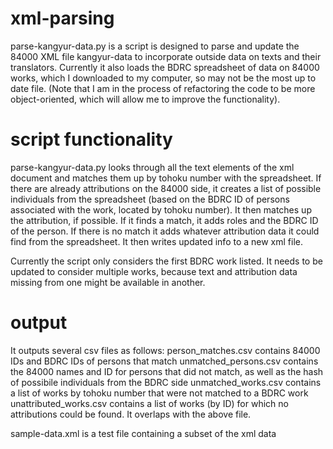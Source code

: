 # xml-parsing

parse-kangyur-data.py is a script is designed to parse and update the 84000 XML file kangyur-data to incorporate outside data on texts and their translators. Currently it also loads the BDRC spreadsheet of data on 84000 works, which I downloaded to my computer, so may not be the most up to date file. (Note that I am in the process of refactoring the code to be more object-oriented, which will allow me to improve the functionality).

# script functionality

parse-kangyur-data.py looks through all the text elements of the xml document and matches them up by tohoku number with the spreadsheet. If there are already attributions on the 84000 side, it creates a list of possible individuals from the spreadsheet (based on the BDRC ID of persons associated with the work, located by tohoku number). It then matches up the attribution, if possible. If it finds a match, it adds roles and the BDRC ID of the person. If there is no match it adds whatever attribution data it could find from the spreadsheet. It then writes updated info to a new xml file.

Currently the script only considers the first BDRC work listed. It needs to be updated to consider multiple works, because text and attribution data missing from one might be available in another.

# output

It outputs several csv files as follows:
person_matches.csv contains 84000 IDs and BDRC IDs of persons that match
unmatched_persons.csv contains the 84000 names and ID for persons that did not match, as well as the hash of possibile individuals from the BDRC side
unmatched_works.csv contains a list of works by tohoku number that were not matched to a BDRC work
unattributed_works.csv contains a list of works (by ID) for which no attributions could be found. It overlaps with the above file.

sample-data.xml is a test file containing a subset of the xml data
